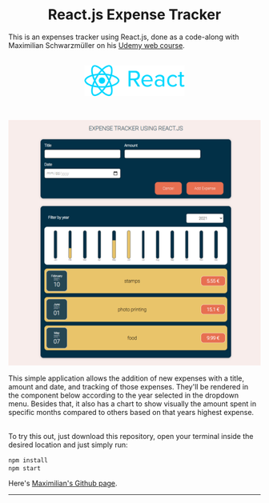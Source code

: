 
<h1 style="text-align: center;">React.js Expense Tracker</h1>

This is an expenses tracker using React.js, done as a code-along with Maximilian Schwarzmüller on his [Udemy web course](https://www.udemy.com/course/react-the-complete-guide-incl-redux/).

<br/>
<div align="center">
  <img align="center" width="200" height="" src="./Files/react-logo.png">
</div>
<br/>
<br/>

![App](./Files/app.png)

<p text-align="justify">This simple application allows the addition of new expenses with a title, amount and date, and tracking of those expenses. They'll be rendered in the component below according to the year selected in the dropdown menu. Besides that, it also has a chart to show visually the amount spent in specific months compared to others based on that years highest expense.</p>
<br/>
To try this out, just download this repository, open your terminal inside the desired location and just simply run:

<br/>

```
npm install
npm start
```

Here's [Maximilian's Github page](https://github.com/maxschwarzmueller).

---------------------------------------------------------------
